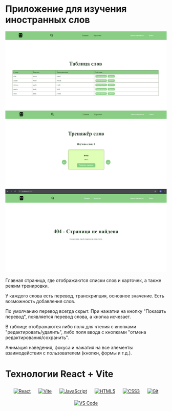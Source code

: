 # Приложение для изучения иностранных слов

<img src="public/images/table.png" alt="app" />
<img src="public/images/words.png" alt="app" />
<img src="public/images/app2.png" alt="app" />

Главная страница, где отображаются списки слов и карточек, а также режим тренировки.

У каждого слова есть перевод, транскрипция, основное значение. Есть возможность добавления слов.

По умолчанию перевод всегда скрыт. При нажатии на кнопку "Показать перевод", появляется перевод слова, а кнопка исчезает.

В таблице отображаются либо поля для чтения с кнопками "редактировать/удалить", либо поля ввода с кнопками "отмена редактирования/сохранить".

Анимация наведения, фокуса и нажатия на все элементы взаимодействия с пользователем (кнопки, формы и т.д.).

# Технологии React + Vite

<div align="center">  
<a href="https://reactjs.org/" target="_blank"><img style="margin: 10px" src="https://profilinator.rishav.dev/skills-assets/react-original-wordmark.svg" alt="React" height="50" /></a> 
<a href="https://vitejs.dev/" target="_blank"><img style="margin: 10px" src="https://raw.githubusercontent.com/danielcranney/readme-generator/main/public/icons/skills/vite-colored.svg" alt="Vite" height="50" /></a>
<a href="https://www.javascript.com/" target="_blank"><img style="margin: 10px" src="https://profilinator.rishav.dev/skills-assets/javascript-original.svg" alt="JavaScript" height="50" /></a> 
<a href="https://en.wikipedia.org/wiki/HTML5" target="_blank"><img style="margin: 10px" src="https://profilinator.rishav.dev/skills-assets/html5-original-wordmark.svg" alt="HTML5" height="50" /></a>   
<a href="https://www.w3schools.com/css/" target="_blank"><img style="margin: 10px" src="https://profilinator.rishav.dev/skills-assets/css3-original-wordmark.svg" alt="CSS3" height="50" /></a>  
<a href="https://github.com/" target="_blank"><img style="margin: 10px" src="https://profilinator.rishav.dev/skills-assets/git-scm-icon.svg" alt="Git" height="50" /></a>  
<a href="https://code.visualstudio.com/" target="_blank"><img style="margin: 10px" src="https://raw.githubusercontent.com/danielcranney/readme-generator/main/public/icons/skills/visualstudiocode.svg" alt="VS Code" height="50" /></a>
</div>
